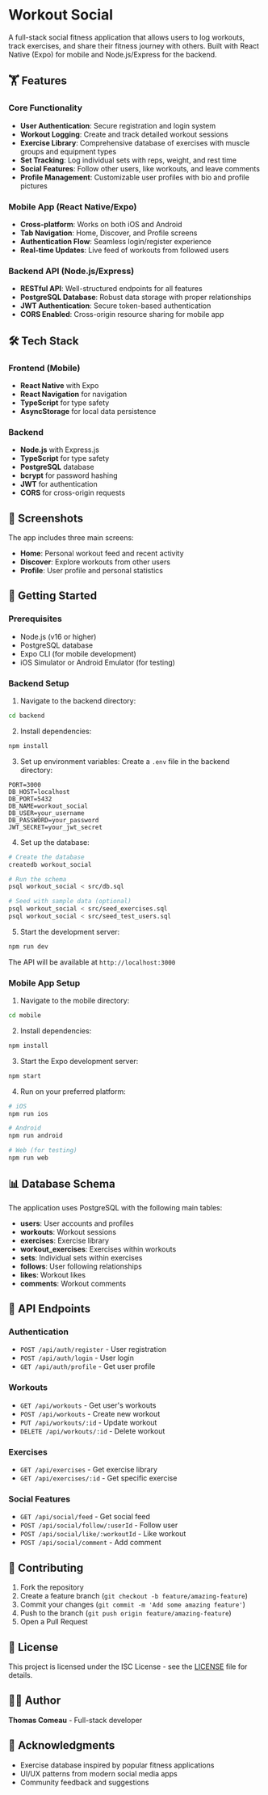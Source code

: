 # Workout Social

A full-stack social fitness application that allows users to log workouts, track exercises, and share their fitness journey with others. Built with React Native (Expo) for mobile and Node.js/Express for the backend.

## 🏋️ Features

### Core Functionality
- **User Authentication**: Secure registration and login system
- **Workout Logging**: Create and track detailed workout sessions
- **Exercise Library**: Comprehensive database of exercises with muscle groups and equipment types
- **Set Tracking**: Log individual sets with reps, weight, and rest time
- **Social Features**: Follow other users, like workouts, and leave comments
- **Profile Management**: Customizable user profiles with bio and profile pictures

### Mobile App (React Native/Expo)
- **Cross-platform**: Works on both iOS and Android
- **Tab Navigation**: Home, Discover, and Profile screens
- **Authentication Flow**: Seamless login/register experience
- **Real-time Updates**: Live feed of workouts from followed users

### Backend API (Node.js/Express)
- **RESTful API**: Well-structured endpoints for all features
- **PostgreSQL Database**: Robust data storage with proper relationships
- **JWT Authentication**: Secure token-based authentication
- **CORS Enabled**: Cross-origin resource sharing for mobile app

## 🛠️ Tech Stack

### Frontend (Mobile)
- **React Native** with Expo
- **React Navigation** for navigation
- **TypeScript** for type safety
- **AsyncStorage** for local data persistence

### Backend
- **Node.js** with Express.js
- **TypeScript** for type safety
- **PostgreSQL** database
- **bcrypt** for password hashing
- **JWT** for authentication
- **CORS** for cross-origin requests

## 📱 Screenshots

The app includes three main screens:
- **Home**: Personal workout feed and recent activity
- **Discover**: Explore workouts from other users
- **Profile**: User profile and personal statistics

## 🚀 Getting Started

### Prerequisites
- Node.js (v16 or higher)
- PostgreSQL database
- Expo CLI (for mobile development)
- iOS Simulator or Android Emulator (for testing)

### Backend Setup

1. Navigate to the backend directory:
```bash
cd backend
```

2. Install dependencies:
```bash
npm install
```

3. Set up environment variables:
Create a `.env` file in the backend directory:
```env
PORT=3000
DB_HOST=localhost
DB_PORT=5432
DB_NAME=workout_social
DB_USER=your_username
DB_PASSWORD=your_password
JWT_SECRET=your_jwt_secret
```

4. Set up the database:
```bash
# Create the database
createdb workout_social

# Run the schema
psql workout_social < src/db.sql

# Seed with sample data (optional)
psql workout_social < src/seed_exercises.sql
psql workout_social < src/seed_test_users.sql
```

5. Start the development server:
```bash
npm run dev
```

The API will be available at `http://localhost:3000`

### Mobile App Setup

1. Navigate to the mobile directory:
```bash
cd mobile
```

2. Install dependencies:
```bash
npm install
```

3. Start the Expo development server:
```bash
npm start
```

4. Run on your preferred platform:
```bash
# iOS
npm run ios

# Android
npm run android

# Web (for testing)
npm run web
```

## 📊 Database Schema

The application uses PostgreSQL with the following main tables:

- **users**: User accounts and profiles
- **workouts**: Workout sessions
- **exercises**: Exercise library
- **workout_exercises**: Exercises within workouts
- **sets**: Individual sets within exercises
- **follows**: User following relationships
- **likes**: Workout likes
- **comments**: Workout comments

## 🔗 API Endpoints

### Authentication
- `POST /api/auth/register` - User registration
- `POST /api/auth/login` - User login
- `GET /api/auth/profile` - Get user profile

### Workouts
- `GET /api/workouts` - Get user's workouts
- `POST /api/workouts` - Create new workout
- `PUT /api/workouts/:id` - Update workout
- `DELETE /api/workouts/:id` - Delete workout

### Exercises
- `GET /api/exercises` - Get exercise library
- `GET /api/exercises/:id` - Get specific exercise

### Social Features
- `GET /api/social/feed` - Get social feed
- `POST /api/social/follow/:userId` - Follow user
- `POST /api/social/like/:workoutId` - Like workout
- `POST /api/social/comment` - Add comment

## 🤝 Contributing

1. Fork the repository
2. Create a feature branch (`git checkout -b feature/amazing-feature`)
3. Commit your changes (`git commit -m 'Add some amazing feature'`)
4. Push to the branch (`git push origin feature/amazing-feature`)
5. Open a Pull Request

## 📝 License

This project is licensed under the ISC License - see the [LICENSE](LICENSE) file for details.

## 👨‍💻 Author

**Thomas Comeau** - Full-stack developer

## 🙏 Acknowledgments

- Exercise database inspired by popular fitness applications
- UI/UX patterns from modern social media apps
- Community feedback and suggestions
